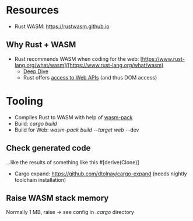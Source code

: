 # Resources
- Rust WASM: https://rustwasm.github.io

## Why Rust + WASM
- Rust recommends WASM when coding for the web: [https://www.rust-lang.org/what/wasm]([https://www.rust-lang.org/what/wasm)
  - [Deep Dive](https://rustwasm.github.io/docs/book/)
  - Rust offers [access to Web APIs](https://docs.rs/web-sys/0.3.60/web_sys/) (and thus DOM access)

# Tooling
- Compiles Rust to WASM with help of [wasm-pack](https://rustwasm.github.io/wasm-pack/)
- Build: _cargo build_
- Build for Web: _wasm-pack build --target web_ --dev

## Check generated code
...like the results of something like this #[derive(Clone)]
- Cargo expand: https://github.com/dtolnay/cargo-expand (needs nightly toolchain installation)

## Raise WASM stack memory
Normally 1 MB, raise -> see config in _.cargo_ directory